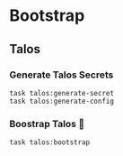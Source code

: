 # Bootstrap

## Talos

### Generate Talos Secrets

```
task talos:generate-secret
task talos:generate-config
```

### Boostrap Talos 🍿

```
task talos:bootstrap
```
